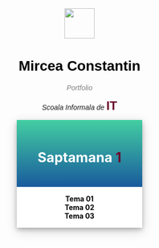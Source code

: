 <div style="text-align: center;
    box-sizing: border-box;
    margin: 0;
    font-family: sans-serif;">
  <img style="width: 60px;" src='https://i.imgur.com/sXGX7wA.png'>
  <h1><a style="color: black; text-decoration: none;" href="https://github.com/MirceaConstantin" target="_blank">Mircea Constantin</a></h1>
  <span style="color: grey;
    font-style: italic;">Portfolio</span>
  <p style="font-style: italic;">Scoala Informala de <span style="    color: #69052a;
    font-style: normal;
    font-weight: bold;
    font-size: 24px;">IT</span></p>
</div>

<div class="container" style="text-align: center;">
  <div class="card" style="width: 250px;
    box-shadow: 0 4px 8px 0 rgba(0, 0, 0, 0.2), 0 6px 20px 0 rgba(0, 0, 0, 0.19);
    text-align: center;
    margin: 0 auto;
    display: inline-grid;">
    <div class="header" style="    background: linear-gradient(to bottom, #43cea2, #185a9d);
    color: white;
    padding: 20px;
    font-size: 18px;">
      <h2>Saptamana <span style="color: #69052a;
    font-style: normal;">1</span></h2>
    </div>
    <div class="containerCard" style="padding: 15px;
    display: block;
    background: #fff;">
      <a style="text-decoration: none;
    display: block;
    color: black;
    font-weight: bold;" href="https://miualinionut.github.io/siit_06/Constantin.Mircea/s1/t01/index.html">Tema 01</a>
      <a style="text-decoration: none;
    display: block;
    color: black;
    font-weight: bold;" href="https://miualinionut.github.io/siit_06/Constantin.Mircea/s1/t02/index.html">Tema 02</a>
      <a style="text-decoration: none;
    display: block;
    color: black;
    font-weight: bold;" href="https://miualinionut.github.io/siit_06/Constantin.Mircea/s1/t03/index.html">Tema 03</a>
    </div>
  </div>
</div>
